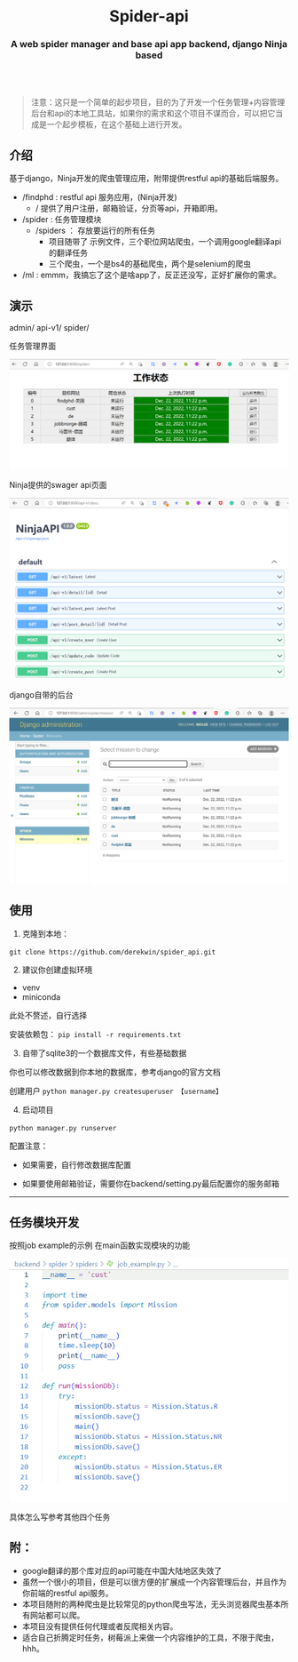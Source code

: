 <div align="center">
  <h1 align="center">
    Spider-api
  </h1>
  <h3 align="center">
     A web spider manager and base api app backend, django Ninja based
  </h3>

</div>

<br>
<br>

> 注意：这只是一个简单的起步项目，目的为了开发一个任务管理+内容管理后台和api的本地工具站，如果你的需求和这个项目不谋而合，可以把它当成是一个起步模板，在这个基础上进行开发。

## 介绍

基于django，Ninja开发的爬虫管理应用，附带提供restful api的基础后端服务。

- /findphd  :  restful api 服务应用，(Ninja开发)
    - / 提供了用户注册，邮箱验证，分页等api，开箱即用。
- /spider   :  任务管理模块
    - /spiders ： 存放要运行的所有任务
        - 项目随带了 示例文件，三个职位网站爬虫，一个调用google翻译api的翻译任务
        - 三个爬虫，一个是bs4的基础爬虫，两个是selenium的爬虫
- /ml       :  emmm，我搞忘了这个是啥app了，反正还没写，正好扩展你的需求。


## 演示

admin/
api-v1/
spider/

任务管理界面

<div align="center">
  <img src="./pics/spider.png">
</div>

Ninja提供的swager api页面

<div align="center">
  <img src="./pics/api.png">
</div>

django自带的后台

<div align="center">
  <img src="./pics/admin.png">
</div>



## 使用

1. 克隆到本地：

` git clone https://github.com/derekwin/spider_api.git `

2. 建议你创建虚拟环境
- venv
- miniconda

此处不赘述，自行选择

安装依赖包：
` pip install -r requirements.txt `

3. 自带了sqlite3的一个数据库文件，有些基础数据

你也可以修改数据到你本地的数据库，参考django的官方文档


创建用户
` python manager.py createsuperuser 【username】 `

4. 启动项目

` python manager.py runserver `

配置注意：

- 如果需要，自行修改数据库配置

- 如果要使用邮箱验证，需要你在backend/setting.py最后配置你的服务邮箱

---


## 任务模块开发

按照job example的示例 在main函数实现模块的功能

<div align="center">
  <img src="./pics/jobexam.png">
</div>

具体怎么写参考其他四个任务


## 附：
- google翻译的那个库对应的api可能在中国大陆地区失效了
- 虽然一个很小的项目，但是可以很方便的扩展成一个内容管理后台，并且作为你前端的restful api服务。
- 本项目随附的两种爬虫是比较常见的python爬虫写法，无头浏览器爬虫基本所有网站都可以爬。
- 本项目没有提供任何代理或者反爬相关内容。
- 适合自己折腾定时任务，树莓派上来做一个内容维护的工具，不限于爬虫，hhh。


